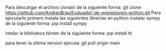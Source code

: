 Para descargar el archivo clonalo de la siguiente forma:
git clone https://github.com/AndresBrav/Evaluador-de-expresiones-python.git
Para ejecutarlo primero instala las siguientes librerias en python
instalar sympy de la siguiente forma:
pip install sympy

intalar la biblioteca tkinter de la siguiente forma:
pip install tk

para tener la ultima version ejecuta:
git pull origin main

